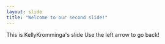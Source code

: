 ```yaml
---
layout: slide
title: "Welcome to our second slide!"
---
```

This is KellyKromminga's slide
Use the left arrow to go back!